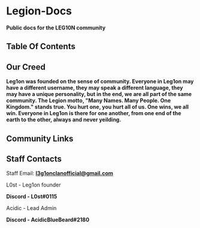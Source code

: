 # Legion-Docs
**Public docs for the LEG10N community**

## Table Of Contents

## Our Creed
**Leg1on was founded on the sense of community. Everyone in Leg1on may have a different username, they may speak a different language, they may have a unique personality, but in the end, we are all part of the same community. The Legion motto, "Many Names. Many People. One Kingdom." stands true. You hurt one, you hurt all of us. One wins, we all win. Everyone in Leg1on is there for one another, from one end of the earth to the other, always and never yeilding.**
## Community Links

## Staff Contacts
Staff Email: **l3g1onclanofficial@gmail.com**

L0st - Leg1on founder

**Discord - L0st#0115**

Acidic - Lead Admin

**Discord - AcidicBlueBeard#2180**
